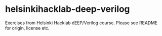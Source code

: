 # helsinkihacklab-deep-verilog
Exercises from Helsinki Hacklab dEEP/Verilog course. Please see README for origin, license etc.
